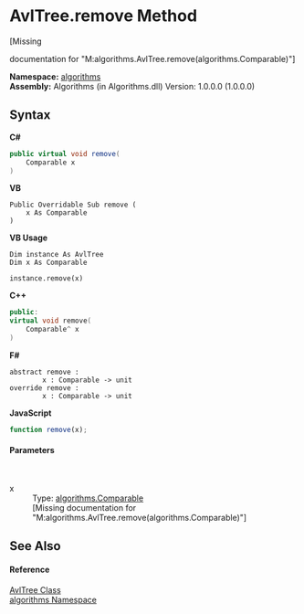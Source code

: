 # AvlTree.remove Method 
 

\[Missing <summary> documentation for "M:algorithms.AvlTree.remove(algorithms.Comparable)"\]

**Namespace:**&nbsp;<a href="82f88b43-fdc9-bc99-9558-75fce96d448f">algorithms</a><br />**Assembly:**&nbsp;Algorithms (in Algorithms.dll) Version: 1.0.0.0 (1.0.0.0)

## Syntax

**C#**<br />
``` C#
public virtual void remove(
	Comparable x
)
```

**VB**<br />
``` VB
Public Overridable Sub remove ( 
	x As Comparable
)
```

**VB Usage**<br />
``` VB Usage
Dim instance As AvlTree
Dim x As Comparable

instance.remove(x)
```

**C++**<br />
``` C++
public:
virtual void remove(
	Comparable^ x
)
```

**F#**<br />
``` F#
abstract remove : 
        x : Comparable -> unit 
override remove : 
        x : Comparable -> unit 
```

**JavaScript**<br />
``` JavaScript
function remove(x);
```


#### Parameters
&nbsp;<dl><dt>x</dt><dd>Type: <a href="6dcffa06-805a-b637-3ea2-da53324cd88f">algorithms.Comparable</a><br />\[Missing <param name="x"/> documentation for "M:algorithms.AvlTree.remove(algorithms.Comparable)"\]</dd></dl>

## See Also


#### Reference
<a href="8dcf149a-d86d-5175-6253-cbd5984fd9db">AvlTree Class</a><br /><a href="82f88b43-fdc9-bc99-9558-75fce96d448f">algorithms Namespace</a><br />
